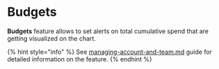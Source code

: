 # Budgets

**Budgets** feature allows to set alerts on total cumulative spend that are getting visualized on the chart.

{% hint style="info" %}
See [managing-account-and-team.md](../../guides/managing-account-and-team.md "mention") guide for detailed information on the feature.
{% endhint %}
